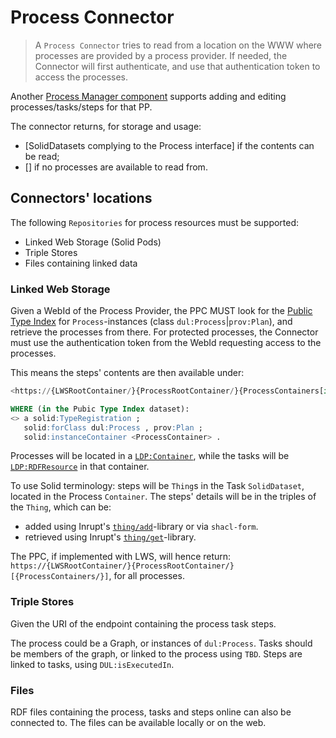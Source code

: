 # Process Connector

> A `Process Connector` tries to read from a location on the WWW where processes are provided by a process provider. If needed, the Connector will first authenticate, and use that authentication token to access the processes.

Another [Process Manager component](./process-manager.md) supports adding and editing processes/tasks/steps for that PP.

The connector returns, for storage and usage:

- [SolidDatasets complying to the Process interface] if the contents can be read;
- [] if no processes are available to read from.

## Connectors' locations

The following `Repositories` for process resources must be supported:

- Linked Web Storage (Solid Pods)
- Triple Stores
- Files containing linked data

### Linked Web Storage

Given a WebId of the Process Provider, the PPC MUST look for the [Public Type Index](https://solid.github.io/type-indexes/index.html#public-type-index) for `Process`-instances (class `dul:Process`|`prov:Plan`), and retrieve the processes from there. For protected processes, the Connector must use the authentication token from the WebId requesting access to the processes.

This means the steps' contents are then available under:

```sql
<https://{LWSRootContainer/}{ProcessRootContainer/}{ProcessContainers[index]/}{TaskDatasetName}#{uuid of the Thing-step}>

WHERE (in the Pubic Type Index dataset):
<> a solid:TypeRegistration ; 
   solid:forClass dul:Process , prov:Plan ;
   solid:instanceContainer <ProcessContainer> . 
```

Processes will be located in a [`LDP:Container`](https://www.w3.org/TR/ldp/#ldpc-container), while the tasks will be [`LDP:RDFResource`](https://www.w3.org/TR/ldp/#dfn-linked-data-platform-rdf-source) in that container.

To use Solid terminology: steps will be `Thing`s in the Task `SolidDataset`, located in the Process `Container`. The steps' details will be in the triples of the `Thing`, which can be:

- added using Inrupt's [`thing/add`](https://docs.inrupt.com/developer-tools/api/javascript/solid-client/modules/thing_add.html#functions)-library or via `shacl-form`.
- retrieved using Inrupt's [`thing/get`](https://docs.inrupt.com/developer-tools/api/javascript/solid-client/modules/thing_get.html)-library.

The PPC, if implemented with LWS, will hence return: `https://{LWSRootContainer/}{ProcessRootContainer/}[{ProcessContainers/}]`, for all processes.

### Triple Stores

Given the URI of the endpoint containing the process task steps.

The process could be a Graph, or instances of `dul:Process`. Tasks should be members of the graph, or linked to the process using `TBD`. Steps are linked to tasks, using `DUL:isExecutedIn`.

### Files

RDF files containing the process, tasks and steps online can also be connected to. The files can be available locally or on the web.
